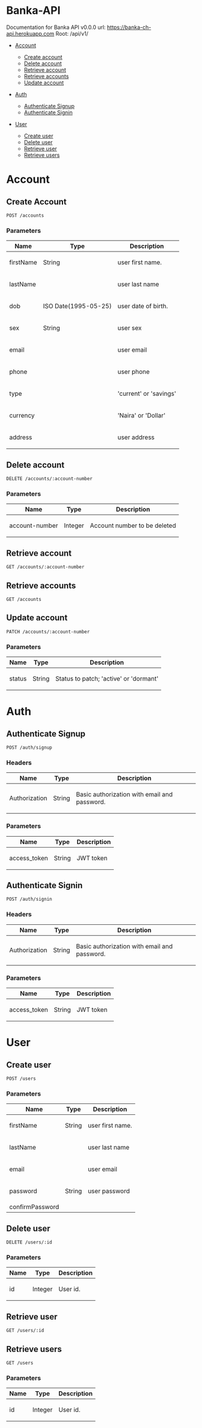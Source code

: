 # Banka-API
Documentation for Banka API v0.0.0
url: https://banka-ch-api.herokuapp.com
Root: /api/v1/


- [Account](#account)
	- [Create account](#create-account)
	- [Delete account](#delete-account)
	- [Retrieve account](#retrieve-account)
	- [Retrieve accounts](#retrieve-accounts)
	- [Update account](#update-account)
	
- [Auth](#auth)
	- [Authenticate Signup](#authenticate-signup)
	- [Authenticate Signin](#authenticate-signin)
	
- [User](#user)
	- [Create user](#create-user)
	- [Delete user](#delete-user)
	- [Retrieve user](#retrieve-user)
	- [Retrieve users](#retrieve-users)



# Account

## Create Account



	POST /accounts


### Parameters

| Name    | Type      | Description                          |
|---------|-----------|--------------------------------------|
| firstName			| String			|  <p>user first name.</p>							|
| lastName			| 			|  <p>user last name</p>							|
| dob			| ISO Date(1995-05-25)			|  <p>user date of birth.</p>							|
|sex			|String				|<p>user sex</p>|
|email			|				|<p>user email</p>|
|phone			|				|<p>user phone</p>|
|type			|				|<p>'current' or 'savings'</p>|
|currency		|				|<p>'Naira' or 'Dollar'</p>|
|address		|				|<p>user address</p>|

## Delete account



	DELETE /accounts/:account-number


### Parameters

| Name    | Type      | Description                          |
|---------|-----------|--------------------------------------|
| account-number			| Integer			|  <p>Account number to be deleted</p>							|

## Retrieve account



	GET /accounts/:account-number


## Retrieve accounts



	GET /accounts


## Update account



	PATCH /accounts/:account-number


### Parameters

| Name    | Type      | Description                          |
|---------|-----------|--------------------------------------|
| status			| String			|  <p>Status to patch; 'active' or 'dormant'</p>							|


# Auth

## Authenticate Signup



	POST /auth/signup

### Headers

| Name    | Type      | Description                          |
|---------|-----------|--------------------------------------|
| Authorization			| String			|  <p>Basic authorization with email and password.</p>							|

### Parameters

| Name    | Type      | Description                          |
|---------|-----------|--------------------------------------|
| access_token			| String			|  <p>JWT token</p>							|


## Authenticate Signin

	POST /auth/signin

### Headers

| Name    | Type      | Description                          |
|---------|-----------|--------------------------------------|
| Authorization			| String			|  <p>Basic authorization with email and password.</p>							|

### Parameters

| Name    | Type      | Description                          |
|---------|-----------|--------------------------------------|
| access_token			| String			|  <p>JWT token</p>							|



# User

## Create user



	POST /users


### Parameters

| Name    | Type      | Description                          |
|---------|-----------|--------------------------------------|
| firstName			| String			|  <p>user first name.</p>							|
| lastName			| 			|  <p>user last name</p>							|
| email			| 			|  <p>user email</p>							|
|password			|String				|<p>user password</p>|
|confirmPassword			|				|				|

## Delete user



	DELETE /users/:id


### Parameters

| Name    | Type      | Description                          |
|---------|-----------|--------------------------------------|
| id			| Integer			|  <p>User id.</p>							|



## Retrieve user



	GET /users/:id


## Retrieve users



	GET /users


### Parameters

| Name    | Type      | Description                          |
|---------|-----------|--------------------------------------|
| id			| Integer			|  <p>User id.</p>							|



